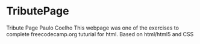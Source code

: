 # TributePage
Tribute Page Paulo Coelho
This webpage was one of the exercises to complete freecodecamp.org tuturial for html.
Based on html/html5 and CSS
